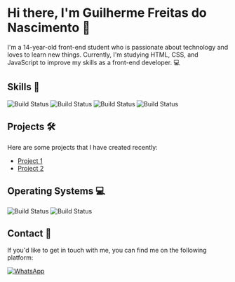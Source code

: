 # Hi there, I'm Guilherme Freitas do Nascimento 👋

I'm a 14-year-old front-end student who is passionate about technology and loves to learn new things. Currently, I'm studying HTML, CSS, and JavaScript to improve my skills as a front-end developer. 💻

## Skills 🚀

![Build Status](https://img.shields.io/badge/HTML5-E34F26?style=for-the-badge&logo=html5&logoColor=white)
![Build Status](https://img.shields.io/badge/CSS3-1572B6?style=for-the-badge&logo=css3&logoColor=white)
![Build Status](https://img.shields.io/badge/JavaScript-323330?style=for-the-badge&logo=javascript&logoColor=F7DF1E)
![Build Status](https://img.shields.io/badge/GIT-E44C30?style=for-the-badge&logo=git&logoColor=white)

## Projects 🛠️

Here are some projects that I have created recently:

- [Project 1](https://github.com/SrFreitass/codelandia-mine)
- [Project 2](https://github.com/SrFreitass/codelandia_foodjp)

## Operating Systems 💻

![Build Status](https://img.shields.io/badge/Windows-0078D6?style=for-the-badge&logo=windows&logoColor=white)
![Build Status](https://img.shields.io/badge/Zorin%20OS-0CC1F3?style=for-the-badge&logo=zorin&logoColor=white)

## Contact 📱

If you'd like to get in touch with me, you can find me on the following platform:

[![WhatsApp](https://img.shields.io/badge/WhatsApp-%2325D366.svg?style=for-the-badge&logo=WhatsApp&logoColor=white)](https://wa.me/5567996608368)
